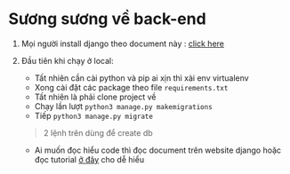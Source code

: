 # Sương sương về back-end
1. Mọi người install django theo document này : [click here](https://docs.djangoproject.com/en/3.0/topics/install/)

2. Đầu tiên khi chạy ở local:
    - Tất nhiên cần cài python và pip ai xịn thì xài env virtualenv
    - Xong cài đặt các package theo file ```requirements.txt```
    - Tất nhiên là phải clone project về
    - Chạy lần lượt ```python3 manage.py makemigrations```
    - Tiếp ```python3 manage.py migrate```
    >2 lệnh trên dùng để create db 
    >
    - Ai muốn đọc hiểu code thì đọc document trên website django hoặc đọc tutorial [ở đây](https://djangobook.com/) cho dễ hiểu

